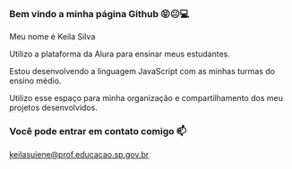 ### Bem vindo a minha página Github  😝😐💻

Meu nome é Keila Silva 

Utilizo a plataforma da Alura para ensinar meus estudantes.

Estou desenvolvendo a linguagem JavaScript com as minhas turmas do ensino médio.

Utilizo esse espaço para minha organização e compartilhamento dos meu projetos desenvolvidos.

 ### Você pode entrar em contato comigo 📫

 keilasuiene@prof.educacao.sp.gov.br

